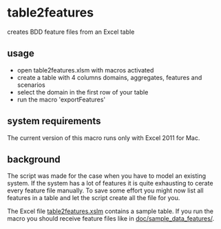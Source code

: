 # table2features
creates BDD feature files from an Excel table

## usage

* open table2features.xlsm with macros activated
* create a table with 4 columns domains, aggregates, features and scenarios
* select the domain in the first row of your table
* run the macro 'exportFeatures'

## system requirements
The current version of this macro runs only with Excel 2011 for Mac.

## background
The script was made for the case when you have to model an existing system. If the system has a lot of features it is quite exhausting to cerate every feature file manually. To save some effort you might now list all features in a table and let the script create all the file for you. 

The Excel file [table2features.xslm](table2features.xslm) contains a sample table. If you run the macro you should receive feature files like in [doc/sample_data_features/](doc/sample_data_features/).